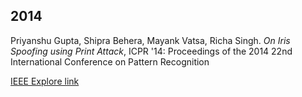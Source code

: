 ## 2014

Priyanshu Gupta, Shipra Behera, Mayank Vatsa, Richa Singh. *On Iris Spoofing using Print Attack*, ICPR '14: Proceedings of the 2014 22nd International Conference on Pattern Recognition 

[IEEE Explore link](https://ieeexplore.ieee.org/document/6977007)

